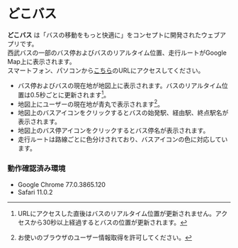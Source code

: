 # どこバス
**どこバス** は「バスの移動をもっと快適に」をコンセプトに開発されたウェブアプリです。  
西武バスの一部のバス停およびバスのリアルタイム位置、走行ルートがGoogle Map上に表示されます。  
スマートフォン、パソコンから[こちら](https://comfort-transport.de)のURLにアクセスしてください。

- バス停およびバスの現在地が地図上に表示されます。バスのリアルタイム位置は0.5秒ごとに更新されます[^1]。
- 地図上にユーザーの現在地が青丸で表示されます[^2]。
- 地図上のバスアイコンをクリックするとバスの始発駅、経由駅、終点駅名が表示されます。
- 地図上のバス停アイコンをクリックするとバス停名が表示されます。
- 走行ルートは路線ごとに色分けされており、バスアイコンの色に対応しています。

[^1]: URLにアクセスした直後はバスのリアルタイム位置が更新されません。アクセスから30秒以上経過するとバスの位置が更新されます。
[^2]: お使いのブラウザのユーザー情報取得を許可してください。

### 動作確認済み環境
- Google Chrome 77.0.3865.120
- Safari 11.0.2
